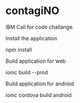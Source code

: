 # contagiNO
IBM Call for code challange.


Install the application

npm install

Build application for web

ionic build --prod

Build application for android

ionic cordova build android
